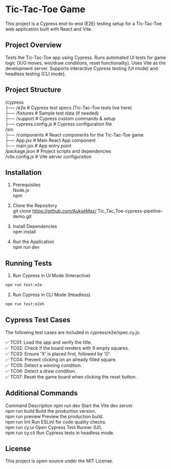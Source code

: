 # Tic-Tac-Toe Game

This project is a Cypress end-to-end (E2E) testing setup for a Tic-Tac-Toe web application built with React and Vite.

## Project Overview
Tests the Tic-Tac-Toe app using Cypress.
Runs automated UI tests for game logic (X/O moves, win/draw conditions, reset functionality).
Uses Vite as the development server.
Supports interactive Cypress testing (UI mode) and headless testing (CLI mode).

## Project Structure

/cypress   
├── /e2e          # Cypress test specs (Tic-Tac-Toe tests live here)  
  ├── /fixtures     # Sample test data (if needed)  
  ├── /support      # Cypress custom commands & setup  
  ├── cypress.config.js  # Cypress configuration file  
/src  
  ├── /components   # React components for the Tic-Tac-Toe game  
  ├── App.jsx       # Main React App component  
  ├── main.jsx      # App entry point  
/package.json       # Project scripts and dependencies  
/vite.config.js     # Vite server configuration  

## Installation

1. Prerequisites  
    Node.js   
    npm  

2. Clone the Repository  
    git clone https://github.com/AukseMaz/ Tic_Tac_Toe-cypress-pipeline-demo.git  

3. Install Dependencies  
    npm install

4. Run the Application  
    npm run dev

## Running Tests

1. Run Cypress in UI Mode (Interactive)
``` bash
npm run test:e2e
```
2. Run Cypress in CLI Mode (Headless)
``` bash
npm run test:e2eh
```

## Cypress Test Cases

The following test cases are included in cypress/e2e/spec.cy.js:

✅ TC01: Load the app and verify the title.  
✅ TC02: Check if the board renders with 9 empty squares.  
✅ TC03: Ensure 'X' is placed first, followed by 'O'.  
✅ TC04: Prevent clicking on an already filled square.  
✅ TC05: Detect a winning condition.  
✅ TC06: Detect a draw condition.  
✅ TC07: Reset the game board when clicking the reset button.  

## Additional Commands

Command	Description
npm run dev	    Start the Vite dev server.  
npm run build	Build the production version.  
npm run preview	Preview the production build.  
npm run lint	Run ESLint for code quality checks.  
npm run cy:ui	Open Cypress Test Runner (UI).  
npm run cy:cli	Run Cypress tests in headless mode.  

## License

This project is open-source under the MIT License.